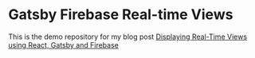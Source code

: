 # Gatsby Firebase Real-time Views

This is the demo repository for my blog post [Displaying Real-Time Views using React, Gatsby and Firebase](https://flashblaze.xyz/posts/real-time-post-views)
